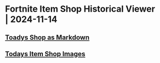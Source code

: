 # Fortnite Item Shop Historical Viewer | 2024-11-14
## [Toadys Shop as Markdown](https://github.com/RogueMew/Fortnite-Item-Shop-Historical/blob/main/Markdown/2024-11-14-ItemShop.md)
## [Todays Item Shop Images](https://github.com/RogueMew/Fortnite-Item-Shop-Historical/tree/main/images/2024-11-14)